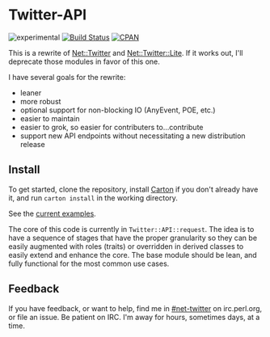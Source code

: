Twitter-API
===========
![experimental](https://img.shields.io/badge/stability-experimental-orange.svg)
[![Build Status](https://travis-ci.org/semifor/Twitter-API.svg?branch=master)](https://travis-ci.org/semifor/Twitter-API)
[![CPAN](https://img.shields.io/cpan/v/Twitter-API.svg)](https://metacpan.org/pod/Twitter::API)


This is a rewrite of [Net::Twitter][1] and [Net::Twitter::Lite][2]. If it works out, I'll deprecate those modules in favor of this one.

I have several goals for the rewrite:
* leaner
* more robust
* optional support for non-blocking IO (AnyEvent, POE, etc.)
* easier to maintain
* easier to grok, so easier for contributers to…contribute
* support new API endpoints without necessitating a new distribution release

Install
-------

To get started, clone the repository, install [Carton][3] if you don't already have it, and run `carton install` in the working directory.

See the [current examples](examples).

The core of this code is currently in `Twitter::API::request`. The idea is to have a sequence of stages that have the proper granularity so they can be easily augmented with roles (traits) or overridden in derived classes to easily extend and enhance the core. The base module should be lean, and fully functional for the most common use cases.

Feedback
--------

If you have feedback, or want to help, find me in [#net-twitter][4] on irc.perl.org, or file an issue. Be patient on IRC. I'm away for hours, sometimes days, at a time.

[1]: http://metacpan.org/pod/Net::Twitter
[2]: http://metacpan.org/pod/Net::Twitter::Lite
[3]: http://metacpan.org/pod/Carton
[4]: irc:://irc.perl.org#net-twitter
